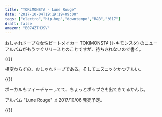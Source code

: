 ```yaml
---
title: "TOKiMONSTA - Lune Rouge"
date: "2017-10-04T19:19:19+09:00"
tags: ["electro","hip-hop","downtempo","R&B","2017"]
draft: false
amazon: "B074ZTHJSV"
---
```


おしゃれドープな女性ビートメイカー TOKiMONSTA (トキモンスタ) のニューアルバムがもうすぐリリースとのことですが、待ちきれないので書く。

{{<youtube src="VEI4wQNHTyk" title="TOKiMONSTA - Bibimbap">}}

相変わらずの、おしゃれドープである。そしてエスニックかつチルい。

{{<youtube src="yV6wnzyOfWQ" title="TOKiMONSTA - We Love (feat. MNDR)">}}

ボーカルもフィーチャーしてて、ちょっとポップさも出てきてるかんじ。

アルバム "Lune Rouge" は 2017/10/06 発売予定。

{{<amazon asin="B074ZTHJSV" title="TOKiMONSTA - Lune Rouge">}}
